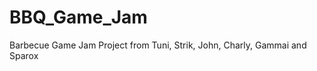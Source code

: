 BBQ_Game_Jam
============

Barbecue Game Jam Project from Tuni, Strik, John, Charly, Gammai and Sparox
